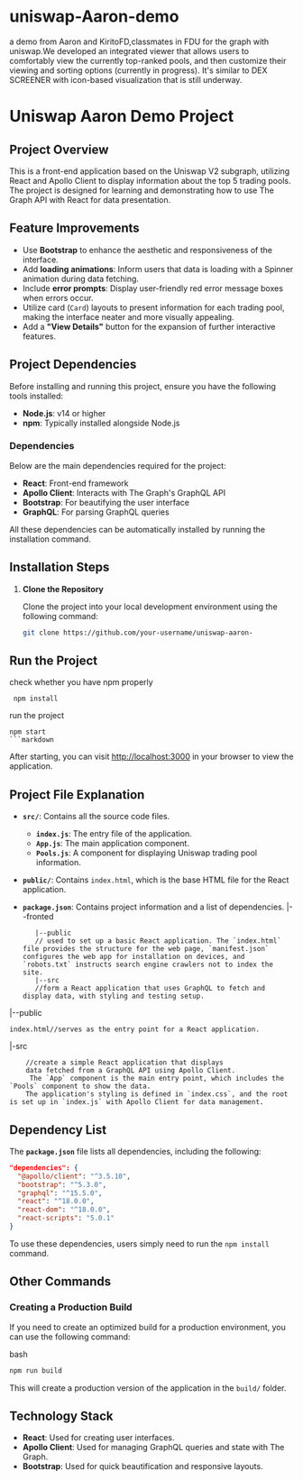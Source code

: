 # uniswap-Aaron-demo
a demo from Aaron and KiritoFD,classmates in FDU for the graph with uniswap.We developed an integrated viewer that allows users to comfortably view the currently top-ranked pools, and then customize their viewing and sorting options (currently in progress). It's similar to DEX SCREENER with icon-based visualization that is still underway.
# Uniswap Aaron Demo Project

## Project Overview

This is a front-end application based on the Uniswap V2 subgraph, utilizing React and Apollo Client to display information about the top 5 trading pools. The project is designed for learning and demonstrating how to use The Graph API with React for data presentation.
## Feature Improvements

- Use **Bootstrap** to enhance the aesthetic and responsiveness of the interface.
- Add **loading animations**: Inform users that data is loading with a Spinner animation during data fetching.
- Include **error prompts**: Display user-friendly red error message boxes when errors occur.
- Utilize card (`Card`) layouts to present information for each trading pool, making the interface neater and more visually appealing.
- Add a **"View Details"** button for the expansion of further interactive features.
## Project Dependencies

Before installing and running this project, ensure you have the following tools installed:

- **Node.js**: v14 or higher
- **npm**: Typically installed alongside Node.js

### Dependencies

Below are the main dependencies required for the project:

- **React**: Front-end framework
- **Apollo Client**: Interacts with The Graph's GraphQL API
- **Bootstrap**: For beautifying the user interface
- **GraphQL**: For parsing GraphQL queries

All these dependencies can be automatically installed by running the installation command.

## Installation Steps

1. **Clone the Repository**

   Clone the project into your local development environment using the following command:

   ```bash
   git clone https://github.com/your-username/uniswap-aaron-
  ## Run the Project
check whether you have npm properly
   

     npm install  

run the project

    npm start
    ```markdown
After starting, you can visit [http://localhost:3000](http://localhost:3000) in your browser to view the application.

## Project File Explanation

- **`src/`**: Contains all the source code files.
  - **`index.js`**: The entry file of the application.
  - **`App.js`**: The main application component.
  - **`Pools.js`**: A component for displaying Uniswap trading pool information.
- **`public/`**: Contains `index.html`, which is the base HTML file for the React application.
- **`package.json`**: Contains project information and a list of dependencies.
	 |--fronted
			
		 |--public   
		 // used to set up a basic React application. The `index.html` file provides the structure for the web page, `manifest.json` configures the web app for installation on devices, and `robots.txt` instructs search engine crawlers not to index the site.
		 |--src      
		 //form a React application that uses GraphQL to fetch and display data, with styling and testing setup.
		 
|--public
		
	index.html//serves as the entry point for a React application.
|-src
		
		//create a simple React application that displays 
		data fetched from a GraphQL API using Apollo Client.
		 The `App` component is the main entry point, which includes the `Pools` component to show the data.
		The application's styling is defined in `index.css`, and the root is set up in `index.js` with Apollo Client for data management.

## Dependency List

The **`package.json`** file lists all dependencies, including the following:

```json
"dependencies": {
  "@apollo/client": "^3.5.10",
  "bootstrap": "^5.3.0",
  "graphql": "^15.5.0",
  "react": "^18.0.0",
  "react-dom": "^18.0.0",
  "react-scripts": "5.0.1"
}
```

To use these dependencies, users simply need to run the `npm install` command.

## Other Commands

### Creating a Production Build

If you need to create an optimized build for a production environment, you can use the following command:

bash

```bash
npm run build
```

This will create a production version of the application in the `build/` folder.

## Technology Stack

-   **React**: Used for creating user interfaces.
-   **Apollo Client**: Used for managing GraphQL queries and state with The Graph.
-   **Bootstrap**: Used for quick beautification and responsive layouts.
 


		 
